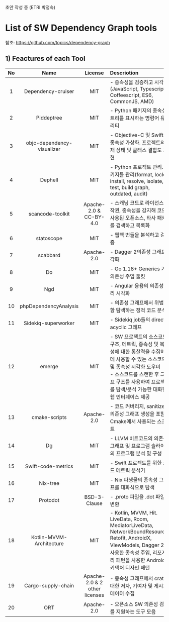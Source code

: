 초안 작성 중 (ETRI 박정숙)
# List of SW Dependency Graph tools
참조: https://github.com/topics/dependency-graph
<br />
## 1) Feactures of each Tool
| No  | Name  | License | Descriotion | Website |
| :--: | :--------: | :------:  | :-------- | :-- | 
| 1 | Dependency-cruiser | MIT  | - 종속성을 검증하고 시각화(JavaScript, Typescript, Coffeescript, ES6, CommonJS, AMD) | https://github.com/sverweij/dependency-cruiser |
| 2 | Piddeptree | MIT  | - Python 패키지의 종속성 트리를 표시하는 명령어 유틸리티 | https://github.com/tox-dev/pipdeptree |
| 3 | objc-dependency-visualizer | MIT | - Objective-C 및 Swift의 종속성 가상화. 프로젝트의 현재 상태 및 클래스 결합도 표현 | https://github.com/PaulTaykalo/objc-dependency-visualizer |
| 4 | Dephell | MIT  | - Python 프로젝트 관리. 패키지들 관리(format, lock, install, resolve, isolate, test, build graph, outdated, audit) | https://github.com/dephell/dephell |
| 5 | scancode-toolkit | Apache-2.0 & CC-BY-4.0  | - 스캐닝 코드로 라이선스, 저작권, 종속성을 감지해 코드에 사용된 오픈소스, 타사 패키지를 검색하고 목록화 | https://github.com/nexB/scancode-toolkit |
| 6 | statoscope | MIT  | - 웹팩 번들을 분석하고 검증&nbsp;&nbsp;&nbsp;&nbsp;&nbsp;&nbsp;&nbsp;&nbsp;&nbsp;&nbsp;&nbsp;&nbsp;&nbsp;&nbsp;&nbsp;&nbsp;&nbsp;&nbsp;&nbsp;&nbsp;&nbsp; | https://github.com/statoscope/statoscope |
| 7 | scabbard | Apache-2.0  | - Dagger 2의존성 그래프 시각화 | https://github.com/arunkumar9t2/scabbard |
| 8 | Do | MIT  | - Go 1.18+ Generics 기반 의존성 주입 툴킷 | https://github.com/samber/do |
| 9 | Ngd | MIT  | - Angular 응용의 의존성 트리 시각화 | https://github.com/compodoc/ngd |
| 10 | phpDependencyAnalysis | MIT  | - 의존성 그래프에서 위법 사항 탐색하는 정적 코드 분석 | https://github.com/mamuz/PhpDependencyAnalysis |
| 11 | Sidekiq-superworker | MIT  | - Sidekiq job들의 directed acyclic 그래프 | https://github.com/socialpandas/sidekiq-superworker |
| 12 | emerge | MIT  | - SW 프로젝트의 소스코드 구조, 메트릭, 종속성 및 복잡성에 대한 통찰력을 수집하는 데 사용할 수 있는 소스코드 및 종속성 시각화 도우미 <br /> - 소스코드를 스캔한 후 그래프 구조를 사용하여 프로젝트를 탐색/분석 가능한 대화형 웹 인터페이스 제공| https://github.com/glato/emerge |
| 13 | cmake-scripts | Apache-2.0  | - 코드 커버리지, sanitizer, 의존성 그래프 생성을 포함한 Cmake에서 사용되는 스크립트 | https://github.com/StableCoder/cmake-scripts |
| 14 | Dg | MIT  | - LLVM 비트코드의 의존성 그래프 및 프로그램 슬라이싱의 프로그램 분석 및 구성 | https://github.com/mchalupa/dg |
| 15 | Swift-code-metrics | MIT  | - Swift 프로젝트를 위한 코드 메트릭 분석기 | https://github.com/matsoftware/swift-code-metrics |
| 16 | Nix-tree | MIT  | - Nix 파생물의 종속성 그래프를 대화식으로 탐색 | https://github.com/matsoftware/swift-code-metrics |
| 17 | Protodot | BSD-3-Clause  | - .proto 파일을 .dot 파일로 변환 | https://github.com/seamia/protodot |
| 18 | Kotlin-MVVM-Architecture | MIT  | - Kotlin, MVVM, Hit. LiveData, Room, MediatorLiveData, NetworkBoundResources, Retofit, AndroidX, ViewModels, Dagger 2를 사용한 종속성 주입, 리포지토리 패턴을 사용한 Android 아키텍처 디자인 패턴 | https://github.com/WaheedNazir/Kotlin-MVVM-Architecture |
| 19 | Cargo-supply-chain | Apache-2.0 & 2 other licenses  | - 종속성 그래프에서 crate에 대한 저자, 기여자 및 게시자 데이터 수집 | https://github.com/WaheedNazir/Kotlin-MVVM-Architecture |
| 20 | ORT | Apache-2.0  | - 오픈소스 SW 의존성 검토를 지원하는 도구 모음 | https://github.com/oss-review-toolkit/ort |

